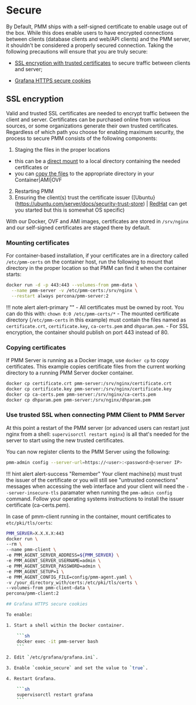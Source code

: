 # Secure

By Default, PMM ships with a self-signed certificate to enable usage out of the box.  While this does enable users to have encrypted connections between clients (database clients and web/API clients) and the PMM server, it shouldn't be considered a properly secured connection.  Taking the following precautions will ensure that you are truly secure:

- [SSL encryption with trusted certificates](#ssl-encryption) to secure traffic between clients and server;

- [Grafana HTTPS secure cookies](#grafana-https-secure-cookies)

## SSL encryption

Valid and trusted SSL certificates are needed to encrypt traffic between the client and server.  Certificates can be purchased online from various sources, or some organizations generate their own trusted certificates.  Regardless of which path you choose for enabling maximum security, the process to secure PMM consists of the following components:
1. Staging the files in the proper locations
 * this can be a [direct mount](#mounting-certificates) to a local directory containing the needed certificates or
 * you can [copy the files](#copying-certificates) to the appropriate directory in your Container|AMI|OVF
2. Restarting PMM
3. Ensuring the client(s) trust the certificate issuer ([Ubuntu}(https://ubuntu.com/server/docs/security-trust-store) | [RedHat](https://www.redhat.com/sysadmin/configure-ca-trust-list) can get you started but this is somewhat OS specific)


With our Docker, OVF and AMI images, certificates are stored in `/srv/nginx` and our self-signed certificates are staged there by default.

### Mounting certificates

For container-based installation, if your certificates are in a directory called `/etc/pmm-certs` on the container host, run the following to mount that directory in the proper location so that PMM can find it when the container starts:

```sh
docker run -d -p 443:443 --volumes-from pmm-data \
  --name pmm-server -v /etc/pmm-certs:/srv/nginx \
  --restart always percona/pmm-server:2
```

!!! note alert alert-primary ""
    - All certificates must be owned by root. You can do this with: `chown 0:0 /etc/pmm-certs/*`
    - The mounted certificate directory (`/etc/pmm-certs` in this example) must contain the files named as `certificate.crt`, `certificate.key`, `ca-certs.pem` and `dhparam.pem`.
    - For SSL encryption, the container should publish on port 443 instead of 80.

### Copying certificates

If PMM Server is running as a Docker image, use `docker cp` to copy certificates. This example copies certificate files from the current working directory to a running PMM Server docker container.

```sh
docker cp certificate.crt pmm-server:/srv/nginx/certificate.crt
docker cp certificate.key pmm-server:/srv/nginx/certificate.key
docker cp ca-certs.pem pmm-server:/srv/nginx/ca-certs.pem
docker cp dhparam.pem pmm-server:/srv/nginx/dhparam.pem
```

### Use trusted SSL when connecting PMM Client to PMM Server

At this point a restart of the PMM server (or advanced users can restart just nginx from a shell: `supervisorctl restart nginx`) is all that's needed for the server to start using the new trusted certificates.  

You can now register clients to the PMM Server using the following:
```sh
pmm-admin config --server-url=https://<user>:<password>@<server IP>
```

!!! hint alert alert-success "Remember"
    Your client machine(s) must trust the issuer of the certificate or you will still see "untrusted connections" messages when accessing the web interface and your client will need the `--server-insecure-tls` paramater when running the `pmm-admin config` command.  Follow your operating systems instructions to install the issuer certificate (ca-certs.pem). 

In case of pmm-client running in the container, mount certificates to `etc/pki/tls/certs`:
```sh
PMM_SERVER=X.X.X.X:443
docker run \
--rm \
--name pmm-client \
-e PMM_AGENT_SERVER_ADDRESS=${PMM_SERVER} \
-e PMM_AGENT_SERVER_USERNAME=admin \
-e PMM_AGENT_SERVER_PASSWORD=admin \
-e PMM_AGENT_SETUP=1 \
-e PMM_AGENT_CONFIG_FILE=config/pmm-agent.yaml \
-v /your_directory_with/certs:/etc/pki/tls/certs \
--volumes-from pmm-client-data \
percona/pmm-client:2

## Grafana HTTPS secure cookies

To enable:

1. Start a shell within the Docker container.

    ```sh
    docker exec -it pmm-server bash
    ```

2. Edit `/etc/grafana/grafana.ini`.

3. Enable `cookie_secure` and set the value to `true`.

4. Restart Grafana.

    ```sh
    supervisorctl restart grafana
    ```
